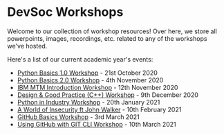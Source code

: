 # DevSoc Workshops
Welcome to our collection of workshop resources! Over here, we store all powerpoints, images, recordings, etc. related to any of the workshops we've hosted.  

Here's a list of our current academic year's events:
* [Python Basics 1.0 Workshop](https://github.com/NTUDevSoc/Workshops/tree/main/Python%20Workshop%201) - 21st October 2020
* [Python Basics 2.0 Workshop](https://github.com/NTUDevSoc/Workshops/tree/main/Python%20Workshop%202) - 4th November 2020
* [IBM MTM Introduction Workshop](https://github.com/NTUDevSoc/Workshops/tree/main/MTM%20Workshop) - 12th November 2020
* [Design & Good Practice (C++) Workshop](https://github.com/NTUDevSoc/Workshops/tree/main/C%2B%2B%20Good%20Practice) - 9th December 2020
* [Python in Industry Workshop](https://github.com/NTUDevSoc/Workshops/tree/main/Python%20in%20Industry) - 20th January 2021
* [A World of Insecurity ft John Walker](https://github.com/NTUDevSoc/Workshops/tree/main/World%20Of%20Insecurity) - 10th February 2021
* [GitHub Basics Workshop](https://github.com/NTUDevSoc/Workshops/tree/main/GitHub%20Basics%20Workshop) - 3rd March 2021
* [Using GitHub with GIT CLI Workshop](https://github.com/NTUDevSoc/Workshops/tree/main/GitHub%20Git%20CLI) - 10th March 2021
